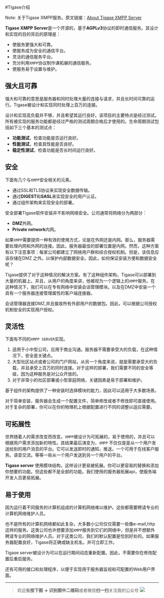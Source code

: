 #Tigase介绍


Note: 关于Tigase XMPP服务。原文链接：[About Tigase XMPP Server](http://docs.tigase.org/tigase-server/snapshot/Administration_Guide/html/#about)

**Tigase XMPP Server**是一个开源的，基于**AGPLv3**协议的即时通信服务。其设计和实现的目的背后的原理是：

- 使服务更强大和可靠。
- 使服务成为安全的通信平台。
- 灵活的通信服务平台。
- 充分利用`XMPP`协议制作课拓展的通信服务。
- 使服务易于设置与维护。

<!--more-->

## 强大且可靠

强大和可靠的意思是服务器和同时处理大量的连接与请求，并且长时间可靠的运行。Tigase被设计和实现同时处理上百万的连接。

 设计和实现高负载并不够，并且希望其运行良好。该项目的主要特点是经过测试。所有被实现的服务功能都是经过严格的测试周期合格后才使用的。生命周期测试包括如下三个基本的测试点：

- **功能测试**，检查功能是否运行良好。
- **性能测试**，检查其性能是否良好。
- **稳定性测试**，检查功能是否长时间运行良好。

## 安全

下面有几个与`XMPP`安全相关的元素。

- 通过SSL和TLS协议来实现安全数据传输。
- 通过**DIGEST**和**SASL**来实现安全的用户认证。
- 通过组件架构来实现安全的部署。

安全部署Tigase软件安装并不影响网络安全。公司通常将网络分为两部分：

- **DMZ**外网。
- **Private network**内网。

如果`XMPP`需要提供一种有效的使用方式，论是在外网还是内网。那么，服务器需要处理内网和外网的连接。因此，服务器最佳的部署位置是内网。然而，这种方案有以下注意事项：每家公司都建立了网络用户群和综合授权机制。但是，该信息应该存储在DMZ 之外。以保护内部数据安全。因此，如何保证安装方便和数据安全呢？

Tigase提供了对于这种情况的解决方案。有了这种组件架构，Tigase可以部署到大量的机器上。并且，从用户的角度来讲，他被视为一个逻辑上的`XMPP`服务。在这种情况下，我们可以在专有网络中安装会话管理模块。以及在DMZ中安装一个具有一个服务器连接管理属性的客户端连接器。

会话管理器连接DMZ,并且接收所有外部用户的数据包。因此，可以根据公司授权机制安全的实现用户授权。

## 灵活性

下面有不同的`XMPP SERVER`实现。

1. 适用于小中型公司，应用于商业沟通。服务器不需要承受大的负载，在这种情况下，安全是关键点。
2. 大型社区站点或者公司的门户网站，从另一个角度来说，就是需要承受大的负载，并且承受上百万的同时连接。对于这样的部署，我们需要不同的安全等级，因为这种服务是对公众开放的。
3. 对于非常小的社区部署或小型家庭网络，关键因素是易于部署和维护。

基于组件的架构提供了一种安装时选择模块的能力，因此可以适用于大多数场景。

对于简单安装，服务器会生成一个配置文件，简单修改或者不修改即可直接使用。对于复杂的部署，你可以在你的物理机上根据配置进行不同的调整以适应需要。

## 可拓展性

世界随着人的需求改变而改变。`XMPP`被设计为可拓展的，易于使用的，并且可以根据用户需求添加新的特性。其结果最后演变为，`XMPP` 不仅仅是是从一个用户发送给别的用户消息的平台。它可以发送即时的通知，推送。一个可用于在线客户服务。语音交流。等等一些从一个用户发送到另一个用户的平台。

**Tigase server** 使用模块结构，这样设计更易被拓展。你可以更容易的替换和添加你想要的功能。但这些都不是全部的功能。我们使用的服务器拓展api，使服务端开发人员更易拓展。

## 易于使用

因为运行着不同服务的计算机组成的计算机网络难以维护。这些都需要聘请专业的计算机网络维护人员。

也不是所有的计算机网络都如此复杂。大多数小公司仅仅需要一些像e-mail,http这样的服务。这类公司也许想要添加`XMPP`服务到它们的网络中，但是并不想额外聘请专业的网络维护人员。对于这类公司，我们的默认配置是恰到好处的。如果服务器配置良好，Tigase将正确或缺主机名，并可立即工作。

Tigase server被设计为可以在运行期间动态重新配置。因此，不需要你在修改配置后重启服务。

还有可用的接口和处理程序，以便于实现用于服务器监视和可配置的Web用户界面。

-----
> 欢迎**长按下图 -> 识别图中二维码**或者微信**扫一扫**关注我的公众号
> ![](https://ws1.sinaimg.cn/large/c0bee4a0gy1fpzuv3q8ayj20w60ea11n.jpg)



